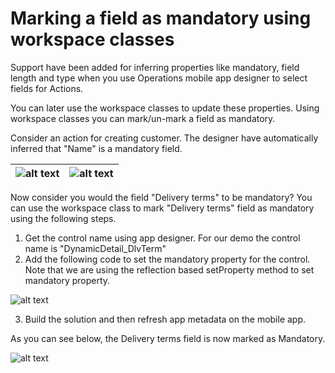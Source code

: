 # Marking a field as mandatory using workspace classes
Support have been added for inferring properties like mandatory, field length and type when you use Operations mobile app designer to select fields for Actions.

You can later use the workspace classes to update these properties.
Using workspace classes you can mark/un-mark a field as mandatory.

Consider an action for creating customer. The designer have automatically inferred that "Name" is a mandatory field.

| ![alt text](../../media/workspace-api/MarkFieldAsMandatoryDesigner.png "Action showing fields")  | ![alt text](../../media/workspace-api/MarkFieldAsMandatoryAction.png "Action with mandatory field marked")|
|--|--|

Now consider you would the field "Delivery terms" to be mandatory?
You can use the workspace class to mark "Delivery terms" field as mandatory using the following steps.

1. Get the control name using app designer. For our demo the control name is "DynamicDetail_DlvTerm"
2. Add the following code to set the mandatory property for the control. Note that we are using the reflection based setProperty method to set mandatory property.

![alt text](../../media/workspace-api/MarkFieldAsMandatoryCode.png "Changes needed in workspace class")

3. Build the solution and then refresh app metadata on the mobile app.

As you can see below, the Delivery terms field is now marked as Mandatory.

![alt text](../../media/workspace-api/MarkFieldAsMandatoryFinal.png "Delivery terms field marked as mandatory")
